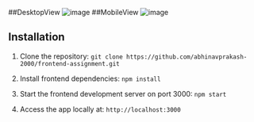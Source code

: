 ##DesktopView 
![image](https://github.com/abhinavprakash-2000/frontend-assignment/assets/59413377/61029b31-f94d-46c3-96e2-389226f7053c)
##MobileView
![image](https://github.com/abhinavprakash-2000/frontend-assignment/assets/59413377/0f5c2039-9261-4af8-9965-7242ef58916c)


## Installation

1. Clone the repository:
```git clone https://github.com/abhinavprakash-2000/frontend-assignment.git```

2. Install frontend dependencies:
```npm install```

3. Start the frontend development server on port 3000:
```npm start```

4. Access the app locally at: `http://localhost:3000`



